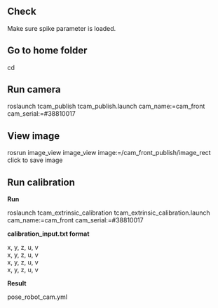 ## Check

Make sure spike parameter is loaded.

## Go to home folder

cd  

## Run camera

roslaunch tcam_publish tcam_publish.launch cam_name:=cam_front cam_serial:=#38810017

## View image

rosrun image_view image_view image:=/cam_front_publish/image_rect  
click to save image

## Run calibration

**Run**

roslaunch tcam_extrinsic_calibration tcam_extrinsic_calibration.launch cam_name:=cam_front cam_serial:=#38810017  

**calibration_input.txt format**

x, y, z, u, v  
x, y, z, u, v  
x, y, z, u, v  
x, y, z, u, v  

**Result**

pose_robot_cam.yml




